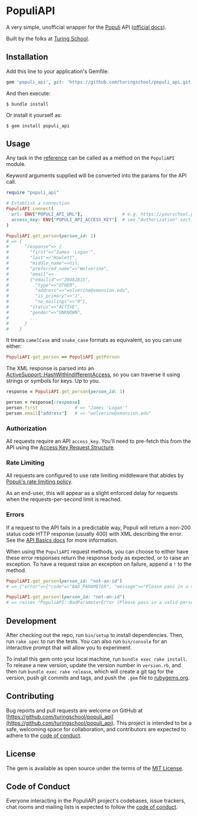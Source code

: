 # PopuliAPI

A very simple, unofficial wrapper for the [Populi](https://populi.co/) API ([official docs][api-ref]).

Built by the folks at [Turing School](https://turing.edu).

## Installation

Add this line to your application's Gemfile:

```ruby
gem 'populi_api', git: 'https://github.com/turingschool/populi_api.git', branch: 'main'
```

And then execute:

    $ bundle install

Or install it yourself as:

    $ gem install populi_api

## Usage

Any task in the [reference][api-ref] can be called as a method on the `PopuliAPI` module.

Keyword arguments supplied will be converted into the params for the API call.

```ruby
require "populi_api"

# Establish a connection
PopuliAPI.connect(
  url: ENV["POPULI_API_URL"],               # e.g. https://yourschool.populiweb.com/api/
  access_key: ENV["POPULI_API_ACCESS_KEY"]  # see "Authorization" section below
)

PopuliAPI.get_person(person_id: 1)
# => {
#      "response"=> {
#        "first"=>"James 'Logan'",
#        "last"=>"Howlett",
#        "middle_name"=>nil,
#        "preferred_name"=>"Wolverine",
#        "email"=>
#        {"emailid"=>"20482815",
#          "type"=>"OTHER",
#          "address"=>"wolverine@xmansion.edu",
#          "is_primary"=>"1",
#          "no_mailings"=>"0"},
#        "status"=>"ACTIVE",
#        "gender"=>"UNKNOWN",
#        ...
#      }
#    }
```

It treats `camelCase` and `snake_case` formats as equivalent, so you can use either:

```ruby
PopuliAPI.get_person == PopuliAPI.getPerson
```

The XML response is parsed into an [ActiveSupport::HashWithIndifferentAccess](https://api.rubyonrails.org/classes/ActiveSupport/HashWithIndifferentAccess.html), so you can traverse it using strings or symbols for keys. Up to you.

```ruby
response = PopuliAPI.get_person(person_id: 1)

person = response[:response]
person.first              # => "James 'Logan'"
person.email["address"]   # => "wolverine@xmansion.edu"
```

### Authorization

All requests require an API `access_key`. You'll need to pre-fetch this from the API using the [Access Key Request Structure](https://support.populiweb.com/hc/en-us/articles/223798787-API-Basics).

### Rate Limiting

All requests are configured to use rate limiting middleware that abides by [Populi's rate limiting policy](https://support.populiweb.com/hc/en-us/articles/223798787-API-Basics).

As an end-user, this will appear as a slight enforced delay for requests when the requests-per-second limit is reached.

### Errors

If a request to the API fails in a predictable way, Populi will return a non-200 status code HTTP response (usually 400) with XML describing the error. See the [API Basics docs](https://support.populiweb.com/hc/en-us/articles/223798787-API-Basics) for more information.

When using the `PopuliAPI` request methods, you can choose to either have these error responses return the response body as expected, or to raise an exception. To have a request raise an exception on failure, append a `!` to the method.

```ruby
PopuliAPI.get_person(person_id: "not-an-id")
# => {"error"=>{"code"=>"BAD_PARAMETER", "message"=>"Please pass in a valid person_id or student_id"}}

PopuliAPI.get_person!(person_id: "not-an-id")
# => raises "PopuliAPI::BadParameterError (Please pass in a valid person_id or student_id)"
```

## Development

After checking out the repo, run `bin/setup` to install dependencies. Then, run `rake spec` to run the tests. You can also run `bin/console` for an interactive prompt that will allow you to experiment.

To install this gem onto your local machine, run `bundle exec rake install`. To release a new version, update the version number in `version.rb`, and then run `bundle exec rake release`, which will create a git tag for the version, push git commits and tags, and push the `.gem` file to [rubygems.org](https://rubygems.org).

## Contributing

Bug reports and pull requests are welcome on GitHub at [https://github.com/turingschool/populi_api](https://github.com/turingschool/populi_api). This project is intended to be a safe, welcoming space for collaboration, and contributors are expected to adhere to the [code of conduct](https://github.com/turingschool/populi_api/blob/main/CODE_OF_CONDUCT.md).


## License

The gem is available as open source under the terms of the [MIT License](https://opensource.org/licenses/MIT).

## Code of Conduct

Everyone interacting in the PopuliAPI project's codebases, issue trackers, chat rooms and mailing lists is expected to follow the [code of conduct](https://github.com/turingschool/populi_api/blob/main/CODE_OF_CONDUCT.md).

[api-ref]: https://support.populiweb.com/hc/en-us/articles/223798747-API-Reference

